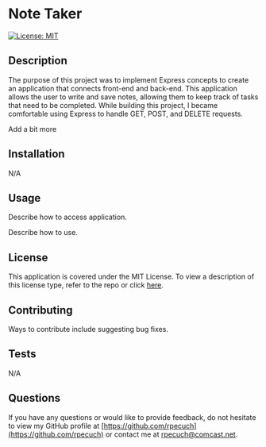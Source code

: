 # Note Taker

  [![License: MIT](https://img.shields.io/badge/License-MIT-yellow.svg)](https://opensource.org/licenses/MIT)

  ## Description

The purpose of this project was to implement Express concepts to create an application that connects front-end and back-end. This application allows the user to write and save notes, allowing them to keep track of tasks that need to be completed. While building this project, I became comfortable using Express to handle GET, POST, and DELETE requests. 

Add a bit more

  ## Installation

  N/A

  ## Usage

  Describe how to access application.

  Describe how to use.

  ## License

  This application is covered under the MIT License.
  To view a description of this license type, refer to the repo or click [here](https://opensource.org/licenses/MIT).

  ## Contributing

  Ways to contribute include suggesting bug fixes.
  
  ## Tests

  N/A

  ## Questions

  If you have any questions or would like to provide feedback, do not hesitate to view my GitHub profile at [https://github.com/rpecuch](https://github.com/rpecuch) or contact me at rpecuch@comcast.net.
